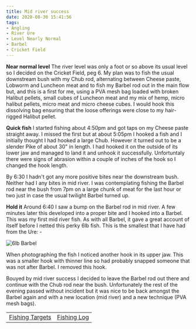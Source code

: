 ```yaml
---
title: Mid river success
date: 2020-08-30 15:41:56
tags:
- Angling
- River Ure
- Level Nearly Normal
- Barbel
- Cricket Field
---
```

**Near normal level**
The river level was only a foot or so above its usual level so I decided on the Cricket Field, peg 6. My plan was to fish the usual downstream bush with my Chub rod, alternating between Cheese paste, Lobworm and Luncheon meat and to fish my Barbel rod out in the main flow but, and this is a first for me, using a PVA mesh bag loaded with broken Halibut pellets, small cubes of Luncheon meat and my mix of hemp, micro halibut pellets, micro meat and micro cheese cubes. I would hook this dissolving bag ensuring that the loose offerings were close to my hair-rigged Halibut pellet.

**Quick fish**
I started fishing about 4:50pm and got taps on my Cheese paste straight away. I missed the first but at about 5:05pm I hooked a fish and I initially thought I had hooked a large Chub. However it turned out to be a slender Pike of about 30" in length. I had hooked it on the outside of its lower jaw and managed to land it and unhook it successfully. Unfortuntaly there were signs of abrasion within a couple of inches of the hook so I changed the hook length.

By 6:30 I hadn't got any more positive bites near the downstream bush. Neither had I any bites in mid river. I was contemplating fishing the Barbel rod near the bush from 7pm on a large chunk of meat for the last hour or two just in case the usual twilight Barbel turned up.

**Hold it**
Around 6:40 I saw a bump on the Barbel rod in mid river. A few minutes later this developed into a proper bite and I hooked into a Barbel. This was my first mid river fish. As with all Barbel, it gave a great account of itself before I netted this perky 6lb fish. This is the smallest that I have had from the Ure: -

![6lb Barbel](/images/2020-08-30/6lbBarbel.jpg)

When photographing the fish I noticed another hook in its upper jaw. This was a smaller hook with thinner line so had probably snapped someone that was not after Barbel. I removed this hook.

Bouyed by mid river success I decided to leave the Barbel rod out there and continue with the Chub rod near the bush. Unfortunately the rest of the evening passed without incident but it was nice to be back amongst the Barbel again and with a new location (mid river) and a new technique (PVA mesh bags).

|||
|---------|------|
|<a href="/2020/07/20200726-Fishing-Targets/">Fishing Targets</a>|<a href="/2020/08/20200816-FishingLog/">Fishing Log</a>|
